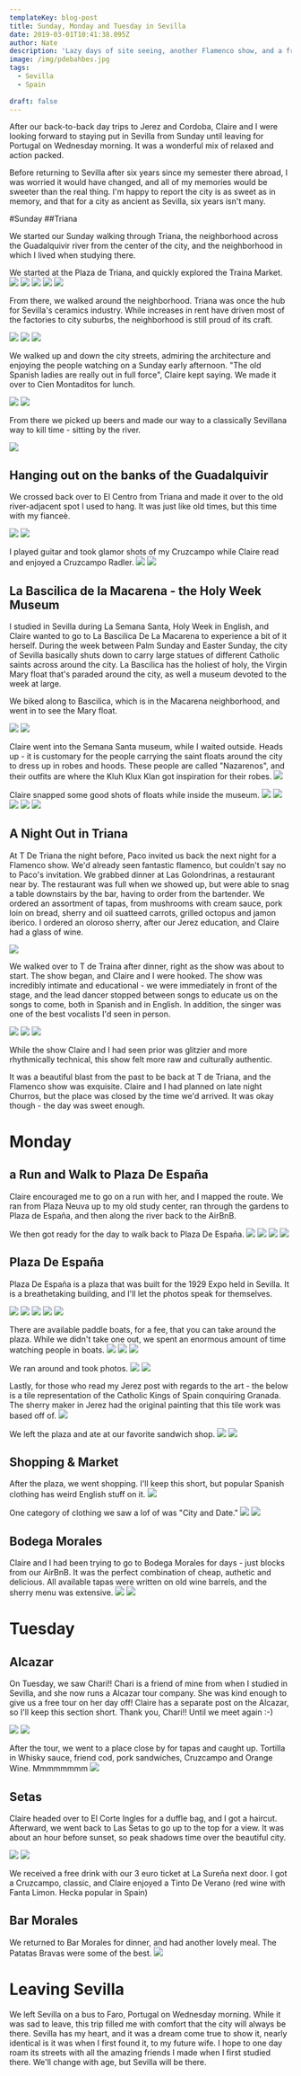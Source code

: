 ```yaml
---
templateKey: blog-post
title: Sunday, Monday and Tuesday in Sevilla
date: 2019-03-01T10:41:38.095Z
author: Nate
description: 'Lazy days of site seeing, another Flamenco show, and a friend reunion. Sevilla will always have my heart'
image: /img/pdebahbes.jpg
tags:
  - Sevilla
  - Spain
  
draft: false
---
```


After our back-to-back day trips to Jerez and Cordoba, Claire and I were looking forward to staying put in Sevilla from Sunday until leaving for Portugal on Wednesday morning. It was a wonderful mix of relaxed and action packed. 

Before returning to Sevilla after six years since my semester there abroad, I was worried it would have changed, and all of my memories would be sweeter than the real thing. I'm happy to report the city is as sweet as in memory, and that for a city as ancient as Sevilla, six years isn't many. 

#Sunday 
##Triana

We started our Sunday walking through Triana, the neighborhood across the Guadalquivir river from the center of the city, and the neighborhood in which I lived when studying there. 

We started at the Plaza de Triana, and quickly explored the Traina Market. 
![](/img/sevilla/trainaOutsideMarket.jpg)
![](/img/sevilla/trainaOutsideMarket2.jpg)
![](/img/sevilla/trainaInsideMarket.jpg)
![](/img/sevilla/trainaInsideMarket2.jpg)
![](/img/sevilla/trainaPuenteDeIsabel.jpg)

From there, we walked around the neighborhood. Triana was once the hub for Sevilla's ceramics industry. While increases in rent have driven most of the factories to city suburbs, the neighborhood is still proud of its craft. 

![](/img/sevilla/trianaCeramics1.jpg)
![](/img/sevilla/trianaCeramics2.jpg)
![](/img/sevilla/trianaCeramics3.jpg)

We walked up and down the city streets, admiring the architecture and enjoying the people watching on a Sunday early afternoon. "The old Spanish ladies are really out in full force", Claire kept saying. We made it over to Cien Montaditos for lunch.

![](/img/sevilla/trainaSanJacinto1.jpg)
![](/img/sevilla/trainaSanJacinto2.jpg)

From there we picked up beers and made our way to a classically Sevillana way to kill time - sitting by the river. 

![](/img/sevilla/trianaGuadalquivir.jpg)

## Hanging out on the banks of the Guadalquivir 
We crossed back over to El Centro from Triana and made it over to the old river-adjacent spot I used to hang. It was just like old times, but this time with my fianceè. 

![](/img/sevilla/riverPeopleChillin.jpg)
![](/img/sevilla/riverView.jpg)

I played guitar and took glamor shots of my Cruzcampo while Claire read and enjoyed a Cruzcampo Radler. 
![](/img/sevilla/riverCruzcampo.jpg)
![](/img/sevilla/riverClaireReading.jpg)

## La Bascilica de la Macarena - the Holy Week Museum

I studied in Sevilla during La Semana Santa, Holy Week in English, and Claire wanted to go to La Bascilica De La Macarena to experience a bit of it herself. During the week between Palm Sunday and Easter Sunday, the city of Sevilla basically shuts down to carry large statues of different Catholic saints across around the city. La Bascilica has the holiest of holy, the Virgin Mary float that's paraded around the city, as well a museum devoted to the week at large.

We biked along to Bascilica, which is in the Macarena neighborhood, and went in to see the Mary float. 

![](/img/sevilla/macarenaMary1.jpg)
![](/img/sevilla/macarenaMary2.jpg)

Claire went into the Semana Santa museum, while I waited outside. 
Heads up - it is customary for the people carrying the saint floats around the city to dress up in robes and hoods. These people are called "Nazarenos", and their outfits are where the Kluh Klux Klan got inspiration for their robes. 
![](/img/sevilla/macarenaNazareno.jpg)

Claire snapped some good shots of floats while inside the museum. 
![](/img/sevilla/macarenaMuseum1.jpg)
![](/img/sevilla/macarenaMuseum2.jpg)
![](/img/sevilla/macarenaMuseumFloat.jpg)
![](/img/sevilla/macarenaMuseumFloat2.jpg)
![](/img/sevilla/macarenaFloat3.jpg)

## A Night Out in Triana
At T De Triana the night before, Paco invited us back the next night for a Flamenco show. We'd already seen fantastic flamenco, but couldn't say no to Paco's invitation. 
We grabbed dinner at Las Golondrinas, a restaurant near by. The restaurant was full when we showed up, but were able to snag a table downstairs by the bar, having to order from the bartender. We ordered an assortment of tapas, from mushrooms with cream sauce, pork loin on bread, sherry and oil suatteed carrots, grilled octopus and jamon iberico. I ordered an oloroso sherry, after our Jerez education, and Claire had a glass of wine. 

![](/img/sevilla/barLasGolondrinosNapkin.jpg)

We walked over to T de Traina after dinner, right as the show was about to start. The show began, and Claire and I were hooked. The show was incredibly intimate and educational - we were immediately in front of the stage, and the lead dancer stopped between songs to educate us on the songs to come, both in Spanish and in English.
In addition, the singer was one of the best vocalists I'd seen in person.

![](/img/sevilla/TDTFlamencoFlyer.jpg)
![](/img/sevilla/flamencoTDT.jpg)
![](/img/sevilla/flamencoTDT2.jpg)

While the show Claire and I had seen prior was glitzier and more rhythmically technical, this show felt more raw and culturally authentic. 

It was a beautiful blast from the past to be back at T de Triana, and the Flamenco show was exquisite. Claire and I had planned on late night Churros, but the place was closed by the time we'd arrived. It was okay though - the day was sweet enough. 

# Monday
## a Run and Walk to Plaza De España
Claire encouraged me to go on a run with her, and I mapped the route. We ran from Plaza Neuva up to my old study center, ran through the gardens to Plaza de España, and then along the river back to the AirBnB. 

We then got ready for the day to walk back to Plaza De España. 
![](/img/sevilla/walkToPDEcathedralOutsideLandscape.jpg)
![](/img/sevilla/walkToPDEpuenteDeJerez.jpg)
![](/img/sevilla/walkToPDEpuenteDeJerez2.jpg)
![](/img/sevilla/walkToPDEunversidad.jpg)

## Plaza De España
Plaza De España is a plaza that was built for the 1929 Expo held in Sevilla. It is a breathetaking building, and I'll let the photos speak for themselves. 

![](/img/sevilla/PDE1.jpg)
![](/img/sevilla/PDE2.jpg)
![](/img/sevilla/PDE3.jpg)
![](/img/sevilla/PDE4.jpg)
![](/img/sevilla/PDE5.jpg)

There are available paddle boats, for a fee, that you can take around the plaza. While we didn't take one out, we spent an enormous amount of time watching people in boats. 
![](/img/sevilla/PDEboats3.jpg)
![](/img/sevilla/PDEboats4.jpg)
![](/img/sevilla/PDEboatsFrenchFamily.jpg)

We ran around and took photos. 
![](/img/sevilla/PDEBahbes.jpg)
![](/img/sevilla/PDEBahbesMadrid.jpg)

Lastly, for those who read my Jerez post with regards to the art - the below is a tile representation of the Catholic Kings of Spain conquiring Granada. The sherry maker in Jerez had the original painting that this tile work was based off of. 
![](/img/sevilla/PDEGranada.jpg)

We left the plaza and ate at our favorite sandwich shop. 
![](/img/sevilla/cienMontaditos.jpg)
![](/img/sevilla/cienMontaditos2.jpg)

## Shopping & Market
After the plaza, we went shopping. I'll keep this short, but popular Spanish clothing has weird English stuff on it. 
![](/img/sevilla/clothingApologize.jpg)

One category of clothing we saw a lof of was "City and Date."
![](/img/sevilla/clothingCityDate.jpg)
![](/img/sevilla/clothingCityDate2.jpg)

## Bodega Morales
Claire and I had been trying to go to Bodega Morales for days - just blocks from our AirBnB. It was the perfect combination of cheap, authetic and delicious. All available tapas were written on old wine barrels, and the sherry menu was extensive. 
![](/img/sevilla/moralesRestaurant.jpg)
![](/img/sevilla/moralesMenu.jpg)

# Tuesday 

## Alcazar
On Tuesday, we saw Chari!! Chari is a friend of mine from when I studied in Sevilla, and she now runs a Alcazar tour company. She was kind enough to give us a free tour on her day off! Claire has a separate post on the Alcazar, so I'll keep this section short. Thank you, Chari!! Until we meet again :-) 

![](/img/sevilla/outsideAlcazar.jpg)
![](/img/sevilla/chariPhoto.jpg)

After the tour, we went to a place close by for tapas and caught up. Tortilla in Whisky sauce, friend cod, pork sandwiches, Cruzcampo and Orange Wine. Mmmmmmmm
![](/img/sevilla/tapasAfterAlcazar.jpg)

## Setas
Claire headed over to El Corte Ingles for a duffle bag, and I got a haircut. Afterward, we went back to Las Setas to go up to the top for a view. It was about an hour before sunset, so peak shadows time over the beautiful city. 

![](/img/sevilla/topSetas1.jpg)
![](/img/sevilla/topSetasBahbes.jpg)

We received a free drink with our 3 euro ticket at La Sureña next door. I got a Cruzcampo, classic, and Claire enjoyed a Tinto De Verano (red wine with Fanta Limon. Hecka popular in Spain)

## Bar Morales
We returned to Bar Morales for dinner, and had another lovely meal. The Patatas Bravas were some of the best. 
![](/img/sevilla/moralesBravas.jpg)

# Leaving Sevilla

We left Sevilla on a bus to Faro, Portugal on Wednesday morning. While it was sad to leave, this trip filled me with comfort that the city will always be there. Sevilla has my heart, and it was a dream come true to show it, nearly identical is it was when I first found it, to my future wife. I hope to one day roam its streets with all the amazing friends I made when I first studied there. We'll change with age, but Sevilla will be there. 